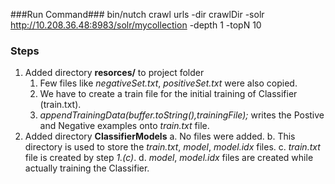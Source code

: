 
###Run Command###
bin/nutch crawl urls -dir crawlDir -solr http://10.208.36.48:8983/solr/mycollection -depth 1 -topN 10

### Steps ###
1. Added directory **resorces/** to project folder
    1. Few files like *negativeSet.txt*, *positiveSet.txt* were also copied.
    2. We have to create a train file for the initial training of Classifier (train.txt).
    3. *appendTrainingData(buffer.toString(),trainingFile);* writes the Postive and Negative examples onto *train.txt* file.
2. Added directory **ClassifierModels**
    a. No files were added.
    b. This directory is used to store the *train.txt*, *model*, *model.idx* files.
    c. *train.txt* file is created by step *1.(c)*.
    d. *model*, *model.idx* files are created while actually training the Classifier.
